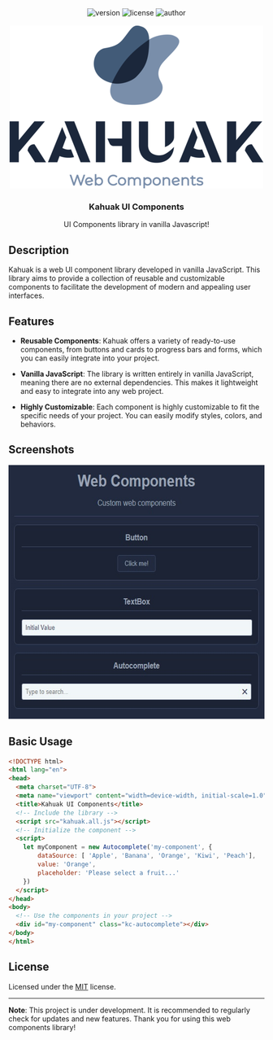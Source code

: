 <div align="center">
  <img alt="version" src="https://img.shields.io/badge/dynamic/json?url=https%3A%2F%2Fraw.githubusercontent.com%2Flgneves-dev%2Fweb-components%2Fmain%2Fpackage.json&query=%24.version&label=version">
  <img alt="license" src="https://img.shields.io/badge/dynamic/json?url=https%3A%2F%2Fraw.githubusercontent.com%2Flgneves-dev%2Fweb-components%2Fmain%2Fpackage.json&query=%24.license&label=license&labelColor=%235d5d5d&color=green">
  <img alt="author" src="https://img.shields.io/badge/dynamic/json?url=https%3A%2F%2Fraw.githubusercontent.com%2Flgneves-dev%2Fweb-components%2Fmain%2Fpackage.json&query=%24.author&label=author&labelColor=%235d5d5d&color=%23caa631">
  <br/>
  <br/>
  <a href="https://github.com/lgneves-dev/web-components">
    <img src="docs/images/kahuak-logo_500x320.png" alt="Logo" width="500" height="320">
  </a>

  <h3 align="center">Kahuak UI Components</h3>

  <p align="center">
    UI Components library in vanilla Javascript!
  </p>
</div>

## Description

Kahuak is a web UI component library developed in vanilla JavaScript. This library aims to provide a collection of reusable and customizable components to facilitate the development of modern and appealing user interfaces.

## Features

* **Reusable Components**: Kahuak offers a variety of ready-to-use components, from buttons and cards to progress bars and forms, which you can easily integrate into your project.

* **Vanilla JavaScript**: The library is written entirely in vanilla JavaScript, meaning there are no external dependencies. This makes it lightweight and easy to integrate into any web project.

* **Highly Customizable**: Each component is highly customizable to fit the specific needs of your project. You can easily modify styles, colors, and behaviors.

## Screenshots

<div align="center">
<img src="docs/images/screenshot.jpg" alt="Web Components samples" width="590" height="499">
</div>

## Basic Usage

```html
<!DOCTYPE html>
<html lang="en">
<head>
  <meta charset="UTF-8">
  <meta name="viewport" content="width=device-width, initial-scale=1.0">
  <title>Kahuak UI Components</title>
  <!-- Include the library -->
  <script src="kahuak.all.js"></script>
  <!-- Initialize the component -->
  <script>
    let myComponent = new Autocomplete('my-component', {
        dataSource: [ 'Apple', 'Banana', 'Orange', 'Kiwi', 'Peach'],
        value: 'Orange',
        placeholder: 'Please select a fruit...'
    })
  </script>
</head>
<body>
  <!-- Use the components in your project -->
  <div id="my-component" class="kc-autocomplete"></div>
</body>
</html>
```

## License

Licensed under the [MIT](LICENSE.txt) license.

___

**Note**: This project is under development. It is recommended to regularly check for updates and new features. Thank you for using this web components library!